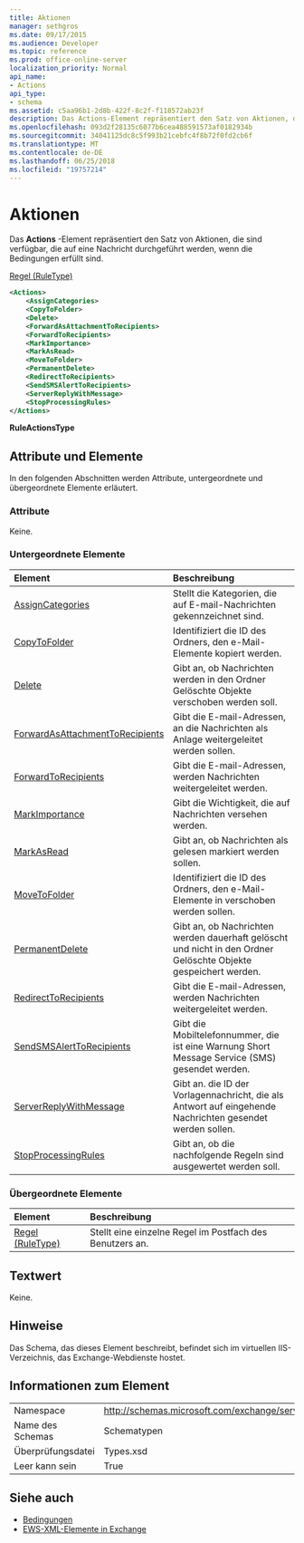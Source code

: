 ```yaml
---
title: Aktionen
manager: sethgros
ms.date: 09/17/2015
ms.audience: Developer
ms.topic: reference
ms.prod: office-online-server
localization_priority: Normal
api_name:
- Actions
api_type:
- schema
ms.assetid: c5aa96b1-2d8b-422f-8c2f-f118572ab23f
description: Das Actions-Element repräsentiert den Satz von Aktionen, die sind verfügbar, die auf eine Nachricht durchgeführt werden, wenn die Bedingungen erfüllt sind.
ms.openlocfilehash: 093d2f28135c6077b6cea488591573af0182934b
ms.sourcegitcommit: 34041125dc8c5f993b21cebfc4f8b72f0fd2cb6f
ms.translationtype: MT
ms.contentlocale: de-DE
ms.lasthandoff: 06/25/2018
ms.locfileid: "19757214"
---
```

# <a name="actions"></a>Aktionen

Das **Actions** -Element repräsentiert den Satz von Aktionen, die sind verfügbar, die auf eine Nachricht durchgeführt werden, wenn die Bedingungen erfüllt sind. 
  
[Regel (RuleType)](rule-ruletype.md)
  
```XML
<Actions>
    <AssignCategories>
    <CopyToFolder>
    <Delete>
    <ForwardAsAttachmentToRecipients>
    <ForwardToRecipients>
    <MarkImportance>
    <MarkAsRead>
    <MoveToFolder>
    <PermanentDelete>
    <RedirectToRecipients>
    <SendSMSAlertToRecipients>
    <ServerReplyWithMessage>
    <StopProcessingRules>
</Actions>
```

 **RuleActionsType**
## <a name="attributes-and-elements"></a>Attribute und Elemente

In den folgenden Abschnitten werden Attribute, untergeordnete und übergeordnete Elemente erläutert.
  
### <a name="attributes"></a>Attribute

Keine.
  
### <a name="child-elements"></a>Untergeordnete Elemente

|**Element**|**Beschreibung**|
|:-----|:-----|
|[AssignCategories](assigncategories.md) <br/> |Stellt die Kategorien, die auf E-mail-Nachrichten gekennzeichnet sind.  <br/> |
|[CopyToFolder](copytofolder.md) <br/> |Identifiziert die ID des Ordners, den e-Mail-Elemente kopiert werden.  <br/> |
|[Delete](delete.md) <br/> |Gibt an, ob Nachrichten werden in den Ordner Gelöschte Objekte verschoben werden soll.  <br/> |
|[ForwardAsAttachmentToRecipients](forwardasattachmenttorecipients.md) <br/> |Gibt die E-mail-Adressen, an die Nachrichten als Anlage weitergeleitet werden sollen.  <br/> |
|[ForwardToRecipients](forwardtorecipients.md) <br/> |Gibt die E-mail-Adressen, werden Nachrichten weitergeleitet werden.  <br/> |
|[MarkImportance](markimportance.md) <br/> |Gibt die Wichtigkeit, die auf Nachrichten versehen werden.  <br/> |
|[MarkAsRead](markasread.md) <br/> |Gibt an, ob Nachrichten als gelesen markiert werden sollen.  <br/> |
|[MoveToFolder](movetofolder.md) <br/> |Identifiziert die ID des Ordners, den e-Mail-Elemente in verschoben werden sollen.  <br/> |
|[PermanentDelete](permanentdelete.md) <br/> |Gibt an, ob Nachrichten werden dauerhaft gelöscht und nicht in den Ordner Gelöschte Objekte gespeichert werden.  <br/> |
|[RedirectToRecipients](redirecttorecipients.md) <br/> |Gibt die E-mail-Adressen, werden Nachrichten weitergeleitet werden.  <br/> |
|[SendSMSAlertToRecipients](sendsmsalerttorecipients.md) <br/> |Gibt die Mobiltelefonnummer, die ist eine Warnung Short Message Service (SMS) gesendet werden.  <br/> |
|[ServerReplyWithMessage](serverreplywithmessage.md) <br/> |Gibt an. die ID der Vorlagennachricht, die als Antwort auf eingehende Nachrichten gesendet werden sollen.  <br/> |
|[StopProcessingRules](stopprocessingrules.md) <br/> |Gibt an, ob die nachfolgende Regeln sind ausgewertet werden soll.  <br/> |
   
### <a name="parent-elements"></a>Übergeordnete Elemente

|**Element**|**Beschreibung**|
|:-----|:-----|
|[Regel (RuleType)](rule-ruletype.md) <br/> |Stellt eine einzelne Regel im Postfach des Benutzers an.  <br/> |
   
## <a name="text-value"></a>Textwert

Keine.
  
## <a name="remarks"></a>Hinweise

Das Schema, das dieses Element beschreibt, befindet sich im virtuellen IIS-Verzeichnis, das Exchange-Webdienste hostet.
  
## <a name="element-information"></a>Informationen zum Element

|||
|:-----|:-----|
|Namespace  <br/> |http://schemas.microsoft.com/exchange/services/2006/types  <br/> |
|Name des Schemas  <br/> |Schematypen  <br/> |
|Überprüfungsdatei  <br/> |Types.xsd  <br/> |
|Leer kann sein  <br/> |True  <br/> |
   
## <a name="see-also"></a>Siehe auch

- [Bedingungen](conditions.md)
- [EWS-XML-Elemente in Exchange](ews-xml-elements-in-exchange.md)

